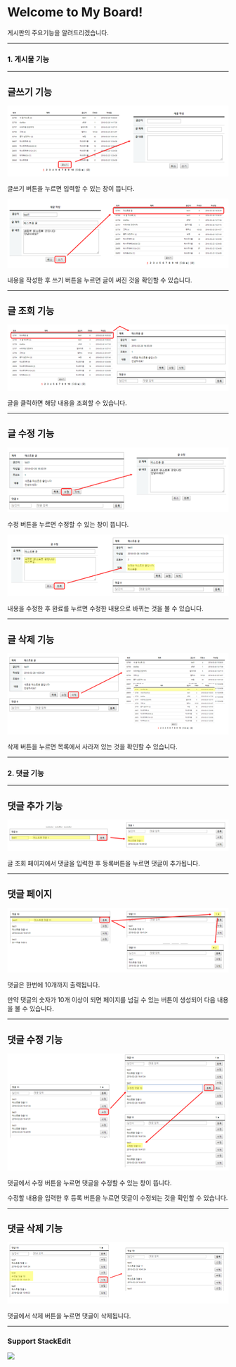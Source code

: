 Welcome to My Board!
===================


게시판의 주요기능을 알려드리겠습니다.

----------

### 1. 게시물 기능

-----------

글쓰기 기능
-------------

![enter image description here](https://github.com/OQda/newboard/blob/master/2018-02-28%2016;48;50.PNG?raw=true)

글쓰기 버튼을 누르면 입력할 수 있는 창이 뜹니다.


![enter image description here](https://github.com/OQda/newboard/blob/master/2018-02-28%2016;50;15.PNG?raw=true)

내용을 작성한 후 쓰기 버튼을 누르면 글이 써진 것을 확인할 수 있습니다.

-------------

글 조회 기능
-------------

![enter image description here](https://github.com/OQda/newboard/blob/master/2018-02-28%2016;52;12.PNG?raw=true)

글을 클릭하면 해당 내용을 조회할 수 있습니다.

----------

글 수정 기능
-------------

![enter image description here](https://github.com/OQda/newboard/blob/master/2018-02-28%2016;53;52.PNG?raw=true)

수정 버튼을 누르면 수정할 수 있는 창이 뜹니다.

![enter image description here](https://github.com/OQda/newboard/blob/master/2018-02-28%2017;36;43.PNG?raw=true)

내용을 수정한 후 완료를 누르면 수정한 내용으로 바뀌는 것을 볼 수 있습니다.

---------

글 삭제 기능
-------------

![enter image description here](https://github.com/OQda/newboard/blob/master/2018-02-28%2017;07;57.PNG?raw=true)

삭제 버튼을 누르면 목록에서 사라져 있는 것을 확인할 수 있습니다.

---------

### 2. 댓글 기능

---------

댓글 추가 기능
-------------

![enter image description here](https://github.com/OQda/newboard/blob/master/2018-02-28%2017;10;54.PNG?raw=true)

글 조회 페이지에서 댓글을 입력한 후 등록버튼을 누르면 댓글이 추가됩니다.

---------
댓글 페이지
-------------

![enter image description here](https://github.com/OQda/newboard/blob/master/2018-02-28%2017;14;02.PNG?raw=true)

댓글은 한번에 10개까지 출력됩니다.

만약 댓글의 숫자가 10개 이상이 되면 페이지를 넘길 수 있는
버튼이 생성되어 다음 내용을 볼 수 있습니다.

---------

댓글 수정 기능
-------------

![enter image description here](https://github.com/OQda/newboard/blob/master/2018-02-28%2017;17;04.PNG?raw=true)

댓글에서 수정 버튼을 누르면 댓글을 수정할 수 있는 창이 뜹니다.

수정할 내용을 입력한 후 등록 버튼을 누르면
댓글이 수정되는 것을 확인할 수 있습니다.

---------

댓글 삭제 기능
-------------

![enter image description here](https://github.com/OQda/newboard/blob/master/2018-02-28%2017;18;28.PNG?raw=true)

댓글에서 삭제 버튼을 누르면 댓글이 삭제됩니다.



---------

### Support StackEdit

[![](https://cdn.monetizejs.com/resources/button-32.png)](https://monetizejs.com/authorize?client_id=ESTHdCYOi18iLhhO&summary=true)

  [1]: http://math.stackexchange.com/
  [2]: http://daringfireball.net/projects/markdown/syntax "Markdown"
  [3]: https://github.com/jmcmanus/pagedown-extra "Pagedown Extra"
  [4]: http://meta.math.stackexchange.com/questions/5020/mathjax-basic-tutorial-and-quick-reference
  [5]: https://code.google.com/p/google-code-prettify/
  [6]: http://highlightjs.org/
  [7]: http://bramp.github.io/js-sequence-diagrams/
  [8]: http://adrai.github.io/flowchart.js/

